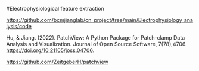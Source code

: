 #Electrophysiological feature extraction

https://github.com/bcmjianglab/cn_project/tree/main/Electrophysiology_analysis/code

Hu, & Jiang. (2022). PatchView: A Python Package for Patch-clamp Data Analysis and Visualization. Journal of Open Source Software, 7(78),4706. https://doi.org/10.21105/joss.04706.

https://github.com/ZeitgeberH/patchview
